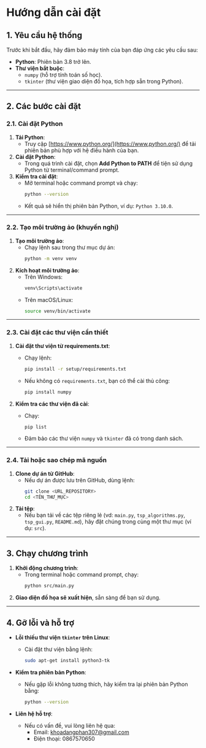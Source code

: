 # Hướng dẫn cài đặt

## 1. Yêu cầu hệ thống
Trước khi bắt đầu, hãy đảm bảo máy tính của bạn đáp ứng các yêu cầu sau:
- **Python**: Phiên bản 3.8 trở lên.
- **Thư viện bắt buộc**: 
  - `numpy` (hỗ trợ tính toán số học).
  - `tkinter` (thư viện giao diện đồ họa, tích hợp sẵn trong Python).

---

## 2. Các bước cài đặt

### 2.1. Cài đặt Python
1. **Tải Python**:
   - Truy cập [https://www.python.org/](https://www.python.org/) để tải phiên bản phù hợp với hệ điều hành của bạn.
2. **Cài đặt Python**:
   - Trong quá trình cài đặt, chọn **Add Python to PATH** để tiện sử dụng Python từ terminal/command prompt.
3. **Kiểm tra cài đặt**:
   - Mở terminal hoặc command prompt và chạy:
     ```bash
     python --version
     ```
   - Kết quả sẽ hiển thị phiên bản Python, ví dụ: `Python 3.10.0`.

---

### 2.2. Tạo môi trường ảo (khuyến nghị)
1. **Tạo môi trường ảo**:
   - Chạy lệnh sau trong thư mục dự án:
     ```bash
     python -m venv venv
     ```
2. **Kích hoạt môi trường ảo**:
   - Trên Windows:
     ```bash
     venv\Scripts\activate
     ```
   - Trên macOS/Linux:
     ```bash
     source venv/bin/activate
     ```

---

### 2.3. Cài đặt các thư viện cần thiết
1. **Cài đặt thư viện từ requirements.txt**:
   - Chạy lệnh:
     ```bash
     pip install -r setup/requirements.txt
     ```
   - Nếu không có `requirements.txt`, bạn có thể cài thủ công:
     ```bash
     pip install numpy
     ```

2. **Kiểm tra các thư viện đã cài**:
   - Chạy:
     ```bash
     pip list
     ```
   - Đảm bảo các thư viện `numpy` và `tkinter` đã có trong danh sách.

---

### 2.4. Tải hoặc sao chép mã nguồn
1. **Clone dự án từ GitHub**:
   - Nếu dự án được lưu trên GitHub, dùng lệnh:
     ```bash
     git clone <URL_REPOSITORY>
     cd <TÊN_THƯ_MỤC>
     ```
2. **Tải tệp**:
   - Nếu bạn tải về các tệp riêng lẻ (vd: `main.py`, `tsp_algorithms.py`, `tsp_gui.py`, `README.md`), hãy đặt chúng trong cùng một thư mục (ví dụ: `src`).

---

## 3. Chạy chương trình
1. **Khởi động chương trình**:
   - Trong terminal hoặc command prompt, chạy:
     ```bash
     python src/main.py
     ```
2. **Giao diện đồ họa sẽ xuất hiện**, sẵn sàng để bạn sử dụng.

---

## 4. Gỡ lỗi và hỗ trợ
- **Lỗi thiếu thư viện `tkinter` trên Linux**:
  - Cài đặt thư viện bằng lệnh:
    ```bash
    sudo apt-get install python3-tk
    ```

- **Kiểm tra phiên bản Python**:
  - Nếu gặp lỗi không tương thích, hãy kiểm tra lại phiên bản Python bằng:
    ```bash
    python --version
    ```

- **Liên hệ hỗ trợ**:
  - Nếu có vấn đề, vui lòng liên hệ qua:
    - Email: khoadangphan307@gmail.com
    - Điện thoại: 0867570650
